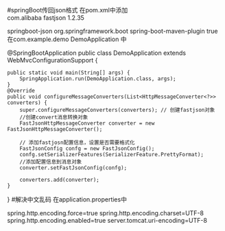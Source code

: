 #springBoot传回json格式
在pom.xml中添加  
 <dependency>
    <groupId>com.alibaba</groupId>
    <artifactId>fastjson</artifactId>
 	<version>1.2.35</version>
 </dependency>

<build>
	<finalName>springboot-json</finalName>
    <plugins>
    	<plugin>
        	<groupId>org.springframework.boot</groupId>
            <artifactId>spring-boot-maven-plugin</artifactId>
            <configuration>
            	<fork>true</fork>
            </configuration>
        </plugin>
    </plugins>
</build>
在com.example.demo DemoApplication 中 


@SpringBootApplication
    public class DemoApplication extends WebMvcConfigurationSupport {

    public static void main(String[] args) {
        SpringApplication.run(DemoApplication.class, args);
    }
    @Override
    public void configureMessageConverters(List<HttpMessageConverter<?>> converters) {
        super.configureMessageConverters(converters); // 创建fastjson对象
        //创建convert消息转换对象
        FastJsonHttpMessageConverter converter = new FastJsonHttpMessageConverter();

        // 添加fastjosn配置信息，设置是否需要格式化
        FastJsonConfig confg = new FastJsonConfig();
        confg.setSerializerFeatures(SerializerFeature.PrettyFormat);
        //添加配置信息到消息对象
        converter.setFastJsonConfig(confg);

        converters.add(converter);
    }


}
#解决中文乱码
在application.properties中

spring.http.encoding.force=true
spring.http.encoding.charset=UTF-8
spring.http.encoding.enabled=true
server.tomcat.uri-encoding=UTF-8

